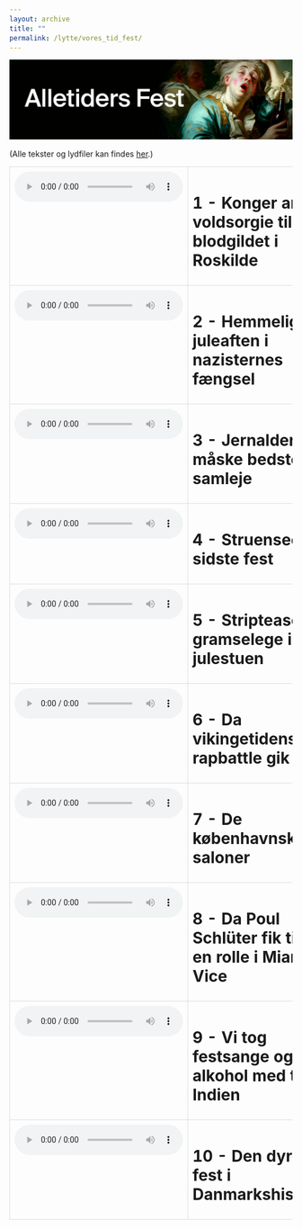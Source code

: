```yaml
---
layout: archive
title: ""
permalink: /lytte/vores_tid_fest/
---
```


<p align="center"><img src="/images/tid/fest.jpg"/></p>

<style>
    table {
        border-collapse: collapse;
        width: 100%;
    }
    th, td {
        border: 1px solid #dddddd;
        padding: 8px;
        text-align: left;
    }
    /* Customize width for specific columns */
    th:nth-child(1), td:nth-child(1) {
        width: 20%; /* First column */
    }
    th:nth-child(2), td:nth-child(2) {
        width: 80%; /* Second column */
    }
</style>

(Alle tekster og lydfiler kan findes [her](https://natmus.dk/vorestid/podcast-alletiders-fest/).)
<table align="center" cellspacing="5" style="text-align: left" width="100%">
<tr>
<td style="vertical-align: top;"> <audio controls src="https://api.spreaker.com/v2/episodes/52560549/ondemand.mp3"></audio> </td>
<td><h1> 1 - Konger amok i voldsorgie til blodgildet i Roskilde </h1></td>
<td><a href="https://natmus.dk/fileadmin/user_upload/Editor/natmus/Vores_Tid/Transskriptioner/S1E1_Alletiders_fest.pdf">text</a></td>
</tr>

<tr>
<td style="vertical-align: top;"> <audio controls src="https://api.spreaker.com/v2/episodes/52692259/ondemand.mp3"></audio> </td>
<td><h1> 2 - Hemmelig juleaften i nazisternes fængsel </h1></td>
<td><a href="https://natmus.dk/fileadmin/user_upload/Editor/natmus/Vores_Tid/Transskriptioner/S1E2_Alletiders_fest.pdf">text</a></td>
</tr>

<tr>
<td style="vertical-align: top;"> <audio controls src="https://api.spreaker.com/v2/episodes/52824703/ondemand.mp3"></audio> </td>
<td><h1> 3 - Jernalderens måske bedste samleje </h1></td>
<td><a href="https://natmus.dk/fileadmin/user_upload/Editor/natmus/Vores_Tid/Transskriptioner/S1E3_Alletiders_fest.pdf">text</a></td>
</tr>

<tr>
<td style="vertical-align: top;"> <audio controls src="https://api.spreaker.com/v2/episodes/52838428/ondemand.mp3"></audio> </td>
<td><h1> 4 - Struensees sidste fest </h1></td>
<td><a href="https://natmus.dk/fileadmin/user_upload/Editor/natmus/Vores_Tid/Transskriptioner/S1E4_Alletiders_fest.pdf">text</a></td>
</tr>

<tr>
<td style="vertical-align: top;"> <audio controls src="https://api.spreaker.com/v2/episodes/53145726/ondemand.mp3"></audio> </td>
<td><h1> 5 - Striptease og gramselege i julestuen </h1></td>
<td><a href="https://natmus.dk/fileadmin/user_upload/Editor/natmus/Vores_Tid/Transskriptioner/S1E5_Alletiders_fest.pdf">text</a></td>
</tr>

<tr>
<td style="vertical-align: top;"> <audio controls src="https://api.spreaker.com/v2/episodes/53145845/ondemand.mp3"></audio> </td>
<td><h1> 6 - Da vikingetidens rapbattle gik galt </h1></td>
<td><a href="https://natmus.dk/fileadmin/user_upload/Editor/natmus/Vores_Tid/Transskriptioner/S1E6_Alletiders_fest.pdf">text</a></td>
</tr>

<tr>
<td style="vertical-align: top;"> <audio controls src="https://api.spreaker.com/v2/episodes/53311741/ondemand.mp3"></audio> </td>
<td><h1> 7 - De københavnske saloner </h1></td>
<td><a href="https://natmus.dk/fileadmin/user_upload/Editor/natmus/Vores_Tid/Transskriptioner/S1E7_Alletiders_fest.pdf">text</a></td>
</tr>

<tr>
<td style="vertical-align: top;"> <audio controls src="https://api.spreaker.com/v2/episodes/53322668/ondemand.mp3"></audio> </td>
<td><h1> 8 - Da Poul Schlüter fik tilbudt en rolle i Miami Vice </h1></td>
<td><a href="https://natmus.dk/fileadmin/user_upload/Editor/natmus/Vores_Tid/Transskriptioner/S1E8_Alletiders_fest.pdf">text</a></td>
</tr>

<tr>
<td style="vertical-align: top;"> <audio controls src="https://api.spreaker.com/v2/episodes/53402572/ondemand.mp3"></audio> </td>
<td><h1> 9 - Vi tog festsange og alkohol med til Indien </h1></td>
<td><a href="https://natmus.dk/fileadmin/user_upload/Editor/natmus/Vores_Tid/Transskriptioner/S1E9_Alletiders_fest.pdf">text</a></td>
</tr>

<tr>
<td style="vertical-align: top;"> <audio controls src="https://api.spreaker.com/v2/episodes/53524662/ondemand.mp3"></audio> </td>
<td><h1> 10 - Den dyreste fest i Danmarkshistorien </h1></td>
<td><a href="https://natmus.dk/fileadmin/user_upload/Editor/natmus/Vores_Tid/Transskriptioner/S1E10_Alletiders_fest.pdf">text</a></td>
</tr>
</table>